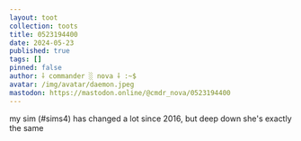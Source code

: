 ```yaml
---
layout: toot
collection: toots
title: 0523194400
date: 2024-05-23
published: true
tags: []
pinned: false
author: ⸸ commander ░ nova ⸸ :~$
avatar: /img/avatar/daemon.jpeg
mastodon: https://mastodon.online/@cmdr_nova/0523194400
---
```


my sim (#sims4) has changed a lot since 2016, but deep down she's exactly the same
